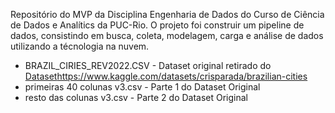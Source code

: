 Repositório do MVP da Disciplina Engenharia de Dados do Curso de Ciência de Dados e Analítics da PUC-Rio.
O projeto foi construir um pipeline de dados, consistindo em busca, coleta, modelagem, carga e análise de dados utilizando a técnologia na nuvem.
- BRAZIL_CIRIES_REV2022.CSV - Dataset original retirado do [Dataset](https://www.kaggle.com/datasets/crisparada/brazilian-cities)https://www.kaggle.com/datasets/crisparada/brazilian-cities
- primeiras 40 colunas v3.csv - Parte 1 do Dataset Original
- resto das colunas v3.csv - Parte 2 do Dataset Original

